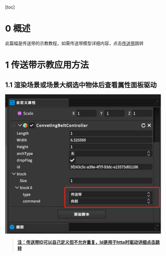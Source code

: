 [toc]

# 0 概述

此篇幅是传送带的示教教程，如需传送带模型详细内容，点击[传送带](https://dt.speedbot.net/web/#/48/618 "桁架模型")跳转

# 1 传送带示教应用方法
## 1.1 渲染场景或场景大纲选中物体后查看属性面板驱动

![](../imgs/410.png)

> **[注：传送带ID可以自己定义但不允许重复，Id是用于http时驱动详细点击跳转](https://dt.speedbot.net/web/#/48/671 "注：需要更深度的辊床功能点击此处跳转查看API")**